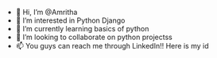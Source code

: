 - 👋 Hi, I’m @Amritha
- 👀 I’m interested in Python Django
- 🌱 I’m currently learning basics of python
- 💞️ I’m looking to collaborate on python projectss
- 📫 You guys can reach me through LinkedIn!! Here is my id  

<!---https://www.linkedin.com/in/amritha-mohanan-099825130
Amrithaaa/Amrithaaa is a ✨ special ✨ repository because its `README.md` (this file) appears on your GitHub profile.
You can click the Preview link to take a look at your changes.
--->
